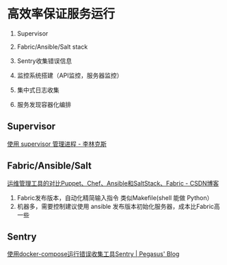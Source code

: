 # 高效率保证服务运行

1. Supervisor

2. Fabric/Ansible/Salt stack

3. Sentry收集错误信息

4. 监控系统搭建（API监控，服务器监控）

5. 集中式日志收集

6. 服务发现容器化编排


## Supervisor

[使用 supervisor 管理进程 - 李林克斯](http://liyangliang.me/posts/2015/06/using-supervisor/)

## Fabric/Ansible/Salt

[运维管理工具的对比Puppet、Chef、Ansible和SaltStack、Fabric - CSDN博客](https://blog.csdn.net/zzq900503/article/details/80143740)

1. Fabric发布版本，自动化精简输入指令 类似Makefile(shell 能做 Python）
2. 机器多，需要控制建议使用 ansible 发布版本初始化服务器，成本比Fabric高一些

## Sentry

[使用docker-compose运行错误收集工具Sentry | Pegasus' Blog](http://ningning.today/2016/10/18/python/docker-sentry/)


